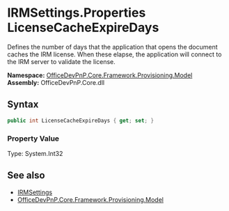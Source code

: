 # IRMSettings.Properties LicenseCacheExpireDays
 Defines the number of days that the application that opens the document caches the IRM license. When these elapse, the application will connect to the IRM server to validate the license.   

**Namespace:** [OfficeDevPnP.Core.Framework.Provisioning.Model](OfficeDevPnP.Core.Framework.Provisioning.Model.md)  
**Assembly:** OfficeDevPnP.Core.dll  
## Syntax
```C#
public int LicenseCacheExpireDays { get; set; }
```

### Property Value
Type: System.Int32  

## See also
- [IRMSettings](OfficeDevPnP.Core.Framework.Provisioning.Model.IRMSettings.md) 
- [OfficeDevPnP.Core.Framework.Provisioning.Model](OfficeDevPnP.Core.Framework.Provisioning.Model.md) 
